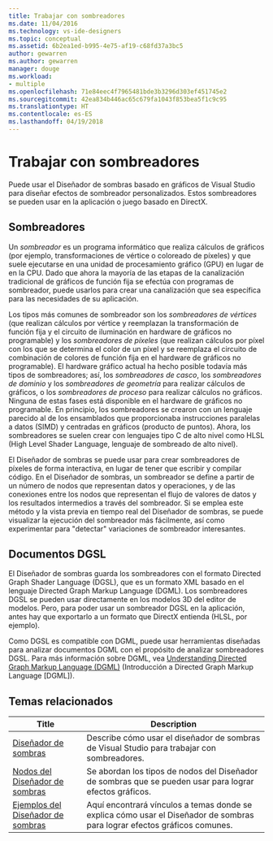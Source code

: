 ```yaml
---
title: Trabajar con sombreadores
ms.date: 11/04/2016
ms.technology: vs-ide-designers
ms.topic: conceptual
ms.assetid: 6b2ea1ed-b995-4e75-af19-c68fd37a3bc5
author: gewarren
ms.author: gewarren
manager: douge
ms.workload:
- multiple
ms.openlocfilehash: 71e84eec4f7965481bde3b3296d303ef451745e2
ms.sourcegitcommit: 42ea834b446ac65c679fa1043f853bea5f1c9c95
ms.translationtype: HT
ms.contentlocale: es-ES
ms.lasthandoff: 04/19/2018
---
```

# <a name="work-with-shaders"></a>Trabajar con sombreadores

Puede usar el Diseñador de sombras basado en gráficos de Visual Studio para diseñar efectos de sombreador personalizados. Estos sombreadores se pueden usar en la aplicación o juego basado en DirectX.

## <a name="shaders"></a>Sombreadores

Un *sombreador* es un programa informático que realiza cálculos de gráficos (por ejemplo, transformaciones de vértice o coloreado de píxeles) y que suele ejecutarse en una unidad de procesamiento gráfico (GPU) en lugar de en la CPU. Dado que ahora la mayoría de las etapas de la canalización tradicional de gráficos de función fija se efectúa con programas de sombreador, puede usarlos para crear una canalización que sea específica para las necesidades de su aplicación.

Los tipos más comunes de sombreador son los *sombreadores de vértices* (que realizan cálculos por vértice y reemplazan la transformación de función fija y el circuito de iluminación en hardware de gráficos no programable) y los *sombreadores de píxeles* (que realizan cálculos por píxel con los que se determina el color de un píxel y se reemplaza el circuito de combinación de colores de función fija en el hardware de gráficos no programable). El hardware gráfico actual ha hecho posible todavía más tipos de sombreadores; así, los *sombreadores de casco*, los *sombreadores de dominio* y los *sombreadores de geometría* para realizar cálculos de gráficos, o los *sombreadores de proceso* para realizar cálculos no gráficos. Ninguna de estas fases está disponible en el hardware de gráficos no programable. En principio, los sombreadores se crearon con un lenguaje parecido al de los ensamblados que proporcionaba instrucciones paralelas a datos (SIMD) y centradas en gráficos (producto de puntos). Ahora, los sombreadores se suelen crear con lenguajes tipo C de alto nivel como HLSL (High Level Shader Language, lenguaje de sombreado de alto nivel).

El Diseñador de sombras se puede usar para crear sombreadores de píxeles de forma interactiva, en lugar de tener que escribir y compilar código. En el Diseñador de sombras, un sombreador se define a partir de un número de nodos que representan datos y operaciones, y de las conexiones entre los nodos que representan el flujo de valores de datos y los resultados intermedios a través del sombreador. Si se emplea este método y la vista previa en tiempo real del Diseñador de sombras, se puede visualizar la ejecución del sombreador más fácilmente, así como experimentar para "detectar" variaciones de sombreador interesantes.

## <a name="dgsl-documents"></a>Documentos DGSL

El Diseñador de sombras guarda los sombreadores con el formato Directed Graph Shader Language (DGSL), que es un formato XML basado en el lenguaje Directed Graph Markup Language (DGML). Los sombreadores DGSL se pueden usar directamente en los modelos 3D del editor de modelos. Pero, para poder usar un sombreador DGSL en la aplicación, antes hay que exportarlo a un formato que DirectX entienda (HLSL, por ejemplo).

Como DGSL es compatible con DGML, puede usar herramientas diseñadas para analizar documentos DGML con el propósito de analizar sombreadores DGSL. Para más información sobre DGML, vea [Understanding Directed Graph Markup Language (DGML)](http://msdn.microsoft.com/library/ee842619.aspx) (Introducción a Directed Graph Markup Language [DGML]).

## <a name="related-topics"></a>Temas relacionados

|Title|Description|
|-----------|-----------------|
|[Diseñador de sombras](../designers/shader-designer.md)|Describe cómo usar el diseñador de sombras de Visual Studio para trabajar con sombreadores.|
|[Nodos del Diseñador de sombras](../designers/shader-designer-nodes.md)|Se abordan los tipos de nodos del Diseñador de sombras que se pueden usar para lograr efectos gráficos.|
|[Ejemplos del Diseñador de sombras](../designers/shader-designer-examples.md)|Aquí encontrará vínculos a temas donde se explica cómo usar el Diseñador de sombras para lograr efectos gráficos comunes.|